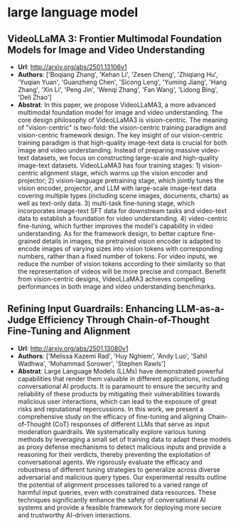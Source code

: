 # large language model
## VideoLLaMA 3: Frontier Multimodal Foundation Models for Image and Video Understanding
- **Url**: http://arxiv.org/abs/2501.13106v1
- **Authors**: ['Boqiang Zhang', 'Kehan Li', 'Zesen Cheng', 'Zhiqiang Hu', 'Yuqian Yuan', 'Guanzheng Chen', 'Sicong Leng', 'Yuming Jiang', 'Hang Zhang', 'Xin Li', 'Peng Jin', 'Wenqi Zhang', 'Fan Wang', 'Lidong Bing', 'Deli Zhao']
- **Abstrat**: In this paper, we propose VideoLLaMA3, a more advanced multimodal foundation model for image and video understanding. The core design philosophy of VideoLLaMA3 is vision-centric. The meaning of "vision-centric" is two-fold: the vision-centric training paradigm and vision-centric framework design. The key insight of our vision-centric training paradigm is that high-quality image-text data is crucial for both image and video understanding. Instead of preparing massive video-text datasets, we focus on constructing large-scale and high-quality image-text datasets. VideoLLaMA3 has four training stages: 1) vision-centric alignment stage, which warms up the vision encoder and projector; 2) vision-language pretraining stage, which jointly tunes the vision encoder, projector, and LLM with large-scale image-text data covering multiple types (including scene images, documents, charts) as well as text-only data. 3) multi-task fine-tuning stage, which incorporates image-text SFT data for downstream tasks and video-text data to establish a foundation for video understanding. 4) video-centric fine-tuning, which further improves the model's capability in video understanding. As for the framework design, to better capture fine-grained details in images, the pretrained vision encoder is adapted to encode images of varying sizes into vision tokens with corresponding numbers, rather than a fixed number of tokens. For video inputs, we reduce the number of vision tokens according to their similarity so that the representation of videos will be more precise and compact. Benefit from vision-centric designs, VideoLLaMA3 achieves compelling performances in both image and video understanding benchmarks.





## Refining Input Guardrails: Enhancing LLM-as-a-Judge Efficiency Through Chain-of-Thought Fine-Tuning and Alignment
- **Url**: http://arxiv.org/abs/2501.13080v1
- **Authors**: ['Melissa Kazemi Rad', 'Huy Nghiem', 'Andy Luo', 'Sahil Wadhwa', 'Mohammad Sorower', 'Stephen Rawls']
- **Abstrat**: Large Language Models (LLMs) have demonstrated powerful capabilities that render them valuable in different applications, including conversational AI products. It is paramount to ensure the security and reliability of these products by mitigating their vulnerabilities towards malicious user interactions, which can lead to the exposure of great risks and reputational repercussions. In this work, we present a comprehensive study on the efficacy of fine-tuning and aligning Chain-of-Thought (CoT) responses of different LLMs that serve as input moderation guardrails. We systematically explore various tuning methods by leveraging a small set of training data to adapt these models as proxy defense mechanisms to detect malicious inputs and provide a reasoning for their verdicts, thereby preventing the exploitation of conversational agents. We rigorously evaluate the efficacy and robustness of different tuning strategies to generalize across diverse adversarial and malicious query types. Our experimental results outline the potential of alignment processes tailored to a varied range of harmful input queries, even with constrained data resources. These techniques significantly enhance the safety of conversational AI systems and provide a feasible framework for deploying more secure and trustworthy AI-driven interactions.




